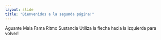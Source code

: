 ```yaml
---
layout: slide
title: "Bienvenidos a la segunda página!"
---
```

Aguante Mala Fama Ritmo Sustancia
Utiliza la flecha hacia la izquierda para volver!
